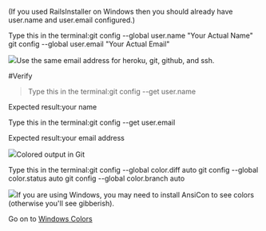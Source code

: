 (If you used RailsInstaller on Windows then you should already have 
user.name and 
user.email configured.)

Type this in the terminal:git config --global user.name "Your Actual Name"
git config --global user.email "Your Actual Email"

![](/img/warning.png)Use the same email address for heroku, git, github, and ssh.

#Verify


>Type this in the terminal:git config --get user.name

Expected result:your name

Type this in the terminal:git config --get user.email

Expected result:your email address

![](/img/info.png)Colored output in Git

Type this in the terminal:git config --global color.diff auto
git config --global color.status auto
git config --global color.branch auto

![](/img/warning.png)If you are using Windows, you may need to install AnsiCon to see colors (otherwise you'll see gibberish).

Go on to 
[Windows Colors](windows_colors?back=configure_git%23step)